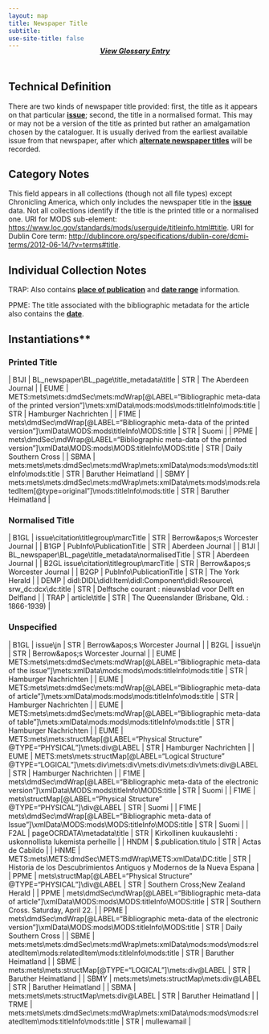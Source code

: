 ```yaml
---
layout: map
title: Newspaper Title
subtitle:  
use-site-title: false
---
```


<h4 style="text-align:center;font-style:italic;margin-top:-20px;margin-bottom:50px;"><a href="../../glossary/newspaper-title">View Glossary Entry</a></h4>

## Technical Definition

There are two kinds of newspaper title provided: first, the title as it
appears on that particular [**issue**](../issue-number); second, the title in a
normalised format. This may or may not be a version of the title as
printed but rather an amalgamation chosen by the cataloguer. It is
usually derived from the earliest available issue from that newspaper,
after which [**alternate newspaper titles**](../alternative-newspaper-title) will be recorded. 

## Category Notes

This field appears in all collections (though not all file types) except
Chronicling America, which only includes the newspaper title in the
[**issue**](../issue-number) data. Not all collections identify if the title is the printed
title or a normalised one. URI for MODS sub-element: https://www.loc.gov/standards/mods/userguide/titleinfo.html#title. URI for Dublin Core term: http://dublincore.org/specifications/dublin-core/dcmi-terms/2012-06-14/?v=terms#title. 

## Individual Collection Notes

TRAP: Also contains [**place of publication**](../place-of-publciation) and [**date range**](../date)
information. 

PPME: The title associated with the bibliographic metadata for the
article also contains the [**date**](..date).

## Instantiations** 

### Printed Title  

| B1JI  |  BL\_newspaper\\BL\_page\\title\_metadata\\title  | STR | The Aberdeen Journal  |
| EUME  |  METS:mets\\mets:dmdSec\\mets:mdWrap\[@LABEL=“Bibliographic meta-data of the printed version”\]\\mets:xmlData\\mods:mods\\mods:titleInfo\\mods:title | STR | Hamburger Nachrichten |
| F1ME  |  mets\\dmdSec\\mdWrap\[@LABEL=“Bibliographic meta-data of the printed version”\]\\xmlData\\MODS:mods\\titleInfo\\MODS:title  | STR | Suomi  |
| PPME  |  mets\\dmdSec\\mdWrap@LABEL=“Bibliographic meta-data of the printed version”\]\\xmlData\\MODS:mods\\MODS:titleInfo\\MODS:title  | STR | Daily Southern Cross  |
| SBMA  |  mets:mets\\mets:dmdSec\\mets:mdWrap\\mets:xmlData\\mods:mods\\mods:titleInfo\\mods:title  | STR | Baruther Heimatland  |
| SBMY  |  mets:mets\\mets:dmdSec\\mets:mdWrap\\mets:xmlData\\mets:mods\\mods:relatedItem\[@type=original”\]\\mods:titleInfo\\mods:title  | STR | Baruther Heimatland  |

### Normalised Title  

| B1GL  |  issue\\citation\\titlegroup\\marcTitle  | STR | Berrow\&apos;s Worcester Journal  |
| B1GP  |  PubInfo\\PublicationTitle  | STR | Aberdeen Journal  |
| B1JI  |  BL\_newspaper\\BL\_page\\title\_metadata\\normalisedTitle  | STR | Aberdeen Journal  |
| B2GL issue\\citation\\titlegroup\\marcTitle  | STR | Berrow\&apos;s Worcester Journal  |
| B2GP  |  PubInfo\\PublicationTitle  | STR | The York Herald  |
| DEMP  |  didl:DIDL\\didl:Item\\didl:Component\\didl:Resource\\ srw\_dc:dcx\\dc:title | STR | Delftsche courant : nieuwsblad voor Delft en Delfland |
| TRAP  |  article\\title  | STR | The Queenslander (Brisbane, Qld. : 1866-1939)  |

### Unspecified  

| B1GL  |  issue\\jn  | STR | Berrow\&apos;s Worcester Journal  |
| B2GL  |  issue\\jn  | STR | Berrow\&apos;s Worcester Journal  |
| EUME  |  METS:mets\\mets:dmdSec\\mets:mdWrap\[@LABEL=“Bibliographic meta-data of the issue”\]\\mets:xmlData\\mods:mods\\mods:titleInfo\\mods:title | STR | Hamburger Nachrichten  |
| EUME  |  METS:mets\\mets:dmdSec\\mets:mdWrap\[@LABEL=“Bibliographic meta-data of article”\]\\mets:xmlData\\mods:mods\\mods:titleInfo\\mods:title  | STR | Hamburger Nachrichten  |
| EUME  |  METS:mets\\mets:dmdSec\\mets:mdWrap\[@LABEL=“Bibliographic meta-data of table”\]\\mets:xmlData\\mods:mods\\mods:titleInfo\\mods:title  | STR | Hamburger Nachrichten  |
| EUME  |  METS:mets\\mets:structMap\[@LABEL=“Physical Structure” @TYPE=“PHYSICAL”\]\\mets:div@LABEL  | STR | Hamburger Nachrichten  |
| EUME  |  METS:mets\\mets:structMap\[@LABEL=“Logical Structure” @TYPE=“LOGICAL”\]\\mets:div\\mets:div\\mets:div\\mets:div\\mets:div@LABEL  | STR | Hamburger Nachrichten  |
| F1ME  |  mets\\dmdSec\\mdWrap\[@LABEL=“Bibliographic meta-data of the electronic version”\]\\xmlData\\MODS:mods\\titleInfo\\MODS:title  | STR | Suomi  |
| F1ME  |  mets\\structMap\[@LABEL=“Physical Structure” @TYPE=“PHYSICAL”\]\\div@LABEL  | STR | Suomi  |
| F1ME  |  mets\\dmdSec\\mdWrap\[@LABEL=“Bibliographic meta-data of Issue”\]\\xmlData\\MODS:mods\\MODS:titleInfo\\MODS:title  | STR | Suomi  |
| F2AL  |  pageOCRDATA\\metadata\\title  | STR | Kirkollinen kuukauslehti : uskonnollista lukemista perheille  |
| HNDM  |  $.publication.titulo  | STR | Actas de Cabildo  |
| HNME  |  METS:mets\\METS:dmdSec\\METS:mdWrap\\METS:xmlData\\DC:title  | STR | Historia de los Descubrimientos Antiguos y Modernos de la Nueva Espana |
| PPME  |  mets\\structMap\[@LABEL=“Physical Structure” @TYPE=“PHYSICAL”\]\\div@LABEL  | STR | Southern Cross;New Zealand Herald  |
| PPME  |  mets\\dmdSec\\mdWrap\[@LABEL=“Bibliographic meta-data of article”\]\\xmlData\\MODS:mods\\MODS:titleInfo\\MODS:title  | STR | Southern Cross. Saturday, April 22.  |
| PPME  |  mets\\dmdSec\\mdWrap\[@LABEL=“Bibliographic meta-data of the electronic version”\]\\xmlData\\MODS:mods\\MODS:titleInfo\\MODS:title  | STR | Daily Southern Cross  |
| SBME  |  mets:mets\\mets:dmdSec\\mets:mdWrap\\mets:xmlData\\mods:mods\\mods:relatedItem\\mods:relatedItem\\mods:titleInfo\\mods:title  | STR | Baruther Heimatland  |
| SBME  |  mets:mets\\mets:structMap\[@TYPE=“LOGICAL”\]\\mets:div@LABEL  | STR | Baruther Heimatland  |
| SBMY  |  mets:mets\\mets:structMap\\mets:div@LABEL  | STR | Baruther Heimatland  |
| SBMA  |  mets:mets\\mets:structMap\\mets:div@LABEL  | STR | Baruther Heimatland  |
| TRME  |  mets:mets\\mets:dmdSec\\mets:mdWrap\\mets:xmlData\\mods:mods\\mods:relatedItem\\mods:titleInfo\\mods:title  | STR | mullewamail  |
